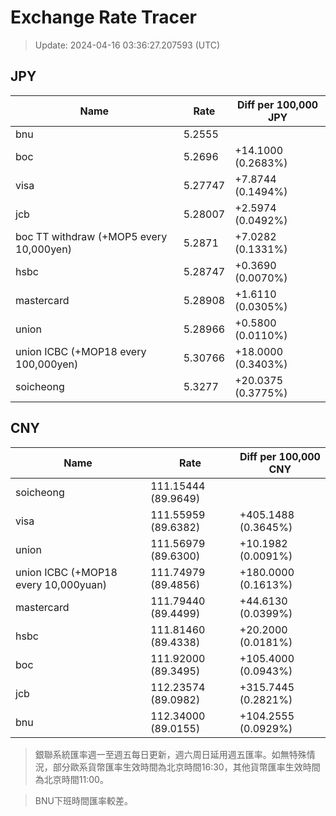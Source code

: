 # Exchange Rate Tracer

> Update: 2024-04-16 03:36:27.207593 (UTC)

## JPY

| Name                                    |    Rate | Diff per 100,000 JPY   |
|-----------------------------------------|---------|------------------------|
| bnu                                     | 5.2555  |                        |
| boc                                     | 5.2696  | +14.1000 (0.2683%)     |
| visa                                    | 5.27747 | +7.8744 (0.1494%)      |
| jcb                                     | 5.28007 | +2.5974 (0.0492%)      |
| boc TT withdraw (+MOP5 every 10,000yen) | 5.2871  | +7.0282 (0.1331%)      |
| hsbc                                    | 5.28747 | +0.3690 (0.0070%)      |
| mastercard                              | 5.28908 | +1.6110 (0.0305%)      |
| union                                   | 5.28966 | +0.5800 (0.0110%)      |
| union ICBC (+MOP18 every 100,000yen)    | 5.30766 | +18.0000 (0.3403%)     |
| soicheong                               | 5.3277  | +20.0375 (0.3775%)     |

## CNY

| Name                                 | Rate                | Diff per 100,000 CNY   |
|--------------------------------------|---------------------|------------------------|
| soicheong                            | 111.15444	(89.9649) |                        |
| visa                                 | 111.55959	(89.6382) | +405.1488 (0.3645%)    |
| union                                | 111.56979	(89.6300) | +10.1982 (0.0091%)     |
| union ICBC (+MOP18 every 10,000yuan) | 111.74979	(89.4856) | +180.0000 (0.1613%)    |
| mastercard                           | 111.79440	(89.4499) | +44.6130 (0.0399%)     |
| hsbc                                 | 111.81460	(89.4338) | +20.2000 (0.0181%)     |
| boc                                  | 111.92000	(89.3495) | +105.4000 (0.0943%)    |
| jcb                                  | 112.23574	(89.0982) | +315.7445 (0.2821%)    |
| bnu                                  | 112.34000	(89.0155) | +104.2555 (0.0929%)    |


> 銀聯系統匯率週一至週五每日更新，週六周日延用週五匯率。如無特殊情況，部分歐系貨幣匯率生效時間為北京時間16:30，其他貨幣匯率生效時間為北京時間11:00。

> BNU下班時間匯率較差。

